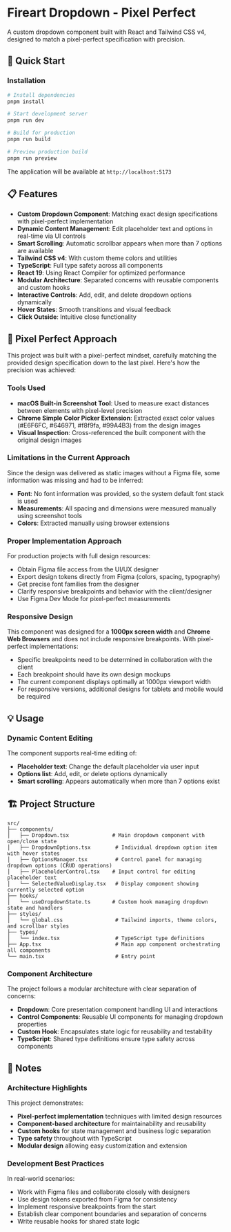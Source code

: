 # Fireart Dropdown - Pixel Perfect

A custom dropdown component built with React and Tailwind CSS v4, designed to match a pixel-perfect specification with precision.

## 🚀 Quick Start

### Installation

```bash
# Install dependencies
pnpm install

# Start development server
pnpm run dev

# Build for production
pnpm run build

# Preview production build
pnpm run preview
```

The application will be available at `http://localhost:5173`

## 📋 Features

- **Custom Dropdown Component**: Matching exact design specifications with pixel-perfect implementation
- **Dynamic Content Management**: Edit placeholder text and options in real-time via UI controls
- **Smart Scrolling**: Automatic scrollbar appears when more than 7 options are available
- **Tailwind CSS v4**: With custom theme colors and utilities
- **TypeScript**: Full type safety across all components
- **React 19**: Using React Compiler for optimized performance
- **Modular Architecture**: Separated concerns with reusable components and custom hooks
- **Interactive Controls**: Add, edit, and delete dropdown options dynamically
- **Hover States**: Smooth transitions and visual feedback
- **Click Outside**: Intuitive close functionality

## 🎨 Pixel Perfect Approach

This project was built with a pixel-perfect mindset, carefully matching the provided design specification down to the last pixel. Here's how the precision was achieved:

### Tools Used

- **macOS Built-in Screenshot Tool**: Used to measure exact distances between elements with pixel-level precision
- **Chrome Simple Color Picker Extension**: Extracted exact color values (#E6F6FC, #646971, #f8f9fa, #99A4B3) from the design images
- **Visual Inspection**: Cross-referenced the built component with the original design images

### Limitations in the Current Approach

Since the design was delivered as static images without a Figma file, some information was missing and had to be inferred:

- **Font**: No font information was provided, so the system default font stack is used
- **Measurements**: All spacing and dimensions were measured manually using screenshot tools
- **Colors**: Extracted manually using browser extensions

### Proper Implementation Approach

For production projects with full design resources:

- Obtain Figma file access from the UI/UX designer
- Export design tokens directly from Figma (colors, spacing, typography)
- Get precise font families from the designer
- Clarify responsive breakpoints and behavior with the client/designer
- Use Figma Dev Mode for pixel-perfect measurements

### Responsive Design

This component was designed for a **1000px screen width** and **Chrome Web Browsers** and does not include responsive breakpoints. With pixel-perfect implementations:

- Specific breakpoints need to be determined in collaboration with the client
- Each breakpoint should have its own design mockups
- The current component displays optimally at 1000px viewport width
- For responsive versions, additional designs for tablets and mobile would be required

## 💡 Usage

### Dynamic Content Editing

The component supports real-time editing of:
- **Placeholder text**: Change the default placeholder via user input
- **Options list**: Add, edit, or delete options dynamically
- **Smart scrolling**: Appears automatically when more than 7 options exist

## 🏗️ Project Structure

```
src/
├── components/
│   ├── Dropdown.tsx              # Main dropdown component with open/close state
│   ├── DropdownOptions.tsx        # Individual dropdown option item with hover states
│   ├── OptionsManager.tsx         # Control panel for managing dropdown options (CRUD operations)
│   ├── PlaceholderControl.tsx    # Input control for editing placeholder text
│   └── SelectedValueDisplay.tsx   # Display component showing currently selected option
├── hooks/
│   └── useDropdownState.ts       # Custom hook managing dropdown state and handlers
├── styles/
│   └── global.css                 # Tailwind imports, theme colors, and scrollbar styles
├── types/
│   └── index.tsx                  # TypeScript type definitions
├── App.tsx                        # Main app component orchestrating all components
└── main.tsx                       # Entry point
```

### Component Architecture

The project follows a modular architecture with clear separation of concerns:

- **Dropdown**: Core presentation component handling UI and interactions
- **Control Components**: Reusable UI components for managing dropdown properties
- **Custom Hook**: Encapsulates state logic for reusability and testability
- **TypeScript**: Shared type definitions ensure type safety across components

## 📝 Notes

### Architecture Highlights

This project demonstrates:
- **Pixel-perfect implementation** techniques with limited design resources
- **Component-based architecture** for maintainability and reusability
- **Custom hooks** for state management and business logic separation
- **Type safety** throughout with TypeScript
- **Modular design** allowing easy customization and extension

### Development Best Practices

In real-world scenarios:
- Work with Figma files and collaborate closely with designers
- Use design tokens exported from Figma for consistency
- Implement responsive breakpoints from the start
- Establish clear component boundaries and separation of concerns
- Write reusable hooks for shared state logic

